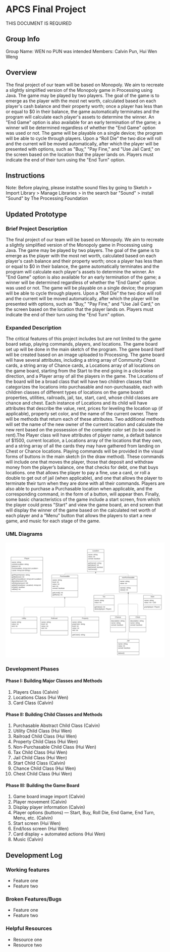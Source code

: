 # APCS Final Project
THIS DOCUMENT IS REQUIRED
## Group Info
Group Name: WEN no PUN was intended
Members: Calvin Pun, Hui Wen Weng
## Overview
The final project of our team will be based on Monopoly. We aim to recreate a slightly simplified version of the Monopoly game in Processing using Java. The game may be played by two players. The goal of the game is to emerge as the player with the most net worth, calculated based on each player's cash balance and their property worth; once a player has less than or equal to $0 in their balance, the game automatically terminates and the program will calculate each player's assets to determine the winner. An "End Game" option is also available for an early termination of the game; a winner will be determined regardless of whether the "End Game" option was used or not. The game will be playable on a single device; the program will be able to cycle through players. Upon a “Roll Die” the two dice will roll and the current will be moved automatically, after which the player will be presented with options, such as "Buy," "Pay Fine," and "Use Jail Card," on the screen based on the location that the player lands on. Players must indicate the end of their turn using the "End Turn" option.
## Instructions
Note: Before playing, please instalthe sound files by going to Sketch > Import Library > Manage Libraries > in the search bar "Sound" > install "Sound" by The Processing Foundation
## Updated Prototype
### Brief Project Description
The final project of our team will be based on Monopoly. We aim to recreate a slightly simplified version of the Monopoly game in Processing using Java. The game may be played by two players. The goal of the game is to emerge as the player with the most net worth, calculated based on each player's cash balance and their property worth; once a player has less than or equal to $0 in their balance, the game automatically terminates and the program will calculate each player's assets to determine the winner. An "End Game" option is also available for an early termination of the game; a winner will be determined regardless of whether the "End Game" option was used or not. The game will be playable on a single device; the program will be able to cycle through players. Upon a “Roll Die” the two dice will roll and the current will be moved automatically, after which the player will be presented with options, such as "Buy," "Pay Fine," and "Use Jail Card," on the screen based on the location that the player lands on. Players must indicate the end of their turn using the "End Turn" option.
### Expanded Description
The critical features of this project includes but are not limited to the game board setup, playing commands, players, and locations. The game board set up will be done in the main sketch of the program. The game board itself will be created based on an image uploaded to Processing. The game board will have several attributes, including a string array of Community Chest cards, a string array of Chance cards, a Locations array of all locations on the game board, starting from the Start to the end going in a clockwise direction, and a Player array of all the players in the game. The Locations of the board will be a broad class that will have two children classes that categorizes the locations into purchasable and non-purchasable, each with children classes of different types of locations on the game board: properties, utilities, railroads, jail, tax, start, card, whose child classes are chance and chest. Each instance of Locations and its child will have attributes that describe the value, rent, prices for leveling the location up (if applicable), property set color, and the name of the current owner. There will be methods that return each of these attributes. Two additional methods will set the name of the new owner of the current location and calculate the new rent based on the possession of the complete color set (to be used in rent).The Player class will have attributes of player name, a default balance of $1500, current location, a Locations array of the locations that they own, and a string array of all the cards they may have gathered from landing on Chest or Chance locations. Playing commands will be provided in the visual forms of buttons in the main sketch (in the draw method). These commands will include one that moves the player, those that deposit and withdraw money from the player’s balance, one that checks for debt, one that buys locations. one that allows the player to pay a fine, use a card, or roll a double to get out of jail (when applicable), and one that allows the player to terminate their turn when they are done with all their commands. Players are also able to purchase a Purchasable location when applicable, and the corresponding command, in the form of a button, will appear then. Finally, some basic characteristics of the game include a start screen, from which the player could press "Start" and view the game board, an end screen that will display the winner of the game based on the calculated net worth of each player and a "Menu" button that allows the players to start a new game, and music for each stage of the game.
### UML Diagrams
![UML](UML.png)
### Development Phases
#### Phase I: Building Major Classes and Methods
1. Players Class (Calvin)
2. Locations Class (Hui Wen)
3. Card Class (Calvin)
#### Phase II: Building Child Classes and Methods
1. Purchasable Abstract Child Class (Calvin)
2. Utility Child Class (Hui Wen)
3. Railroad Child Class (Hui Wen)
4. Property Child Class (Hui Wen)
5. Non-Purchasable Child Class (Hui Wen)
6. Tax Child Class (Hui Wen)
7. Jail Child Class (Hui Wen)
8. Start Child Class (Calvin)
9. Chance Child Class (Hui Wen)
10. Chest Child Class (Hui Wen)
#### Phase III: Building the Game Board
1. Game board image import (Calvin)
2. Player movement (Calvin)
3. Display player information (Calvin)
4. Player options (buttons) — Start, Buy, Roll Die, End Game, End Turn, Menu, etc. (Calvin)
5. Start screen (Hui Wen)
6. End/loss screen (Hui Wen)
7. Card display + automated actions (Hui Wen)
8. Music (Calvin)
## Development Log
### Working features
* Feature one
* Feature two
### Broken Features/Bugs
* Feature one
* Feature two
### Helpful Resources
* Resource one
* Resource two
